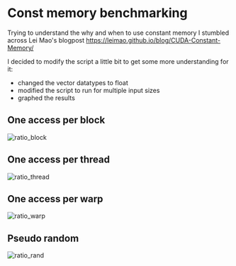 # Const memory benchmarking
Trying to understand the why and when to use constant memory I stumbled across Lei Mao's blogpost https://leimao.github.io/blog/CUDA-Constant-Memory/

I decided to modify the script a little bit to get some more understanding for it:
- changed the vector datatypes to float
- modified the script to run for multiple input sizes 
- graphed the results 

## One access per block
![ratio_block](https://github.com/user-attachments/assets/6d953dff-79e3-4035-905f-83654318ac6c)

## One access per thread 
![ratio_thread](https://github.com/user-attachments/assets/811aa71b-d886-468b-b8f6-ab2b1235468b)

## One access per warp 
![ratio_warp](https://github.com/user-attachments/assets/dd97dcd1-be2a-4d45-b892-dee8bbef4b54)

## Pseudo random 
![ratio_rand](https://github.com/user-attachments/assets/d04b1163-22a9-4c3b-934b-eff86c4afb0a)
